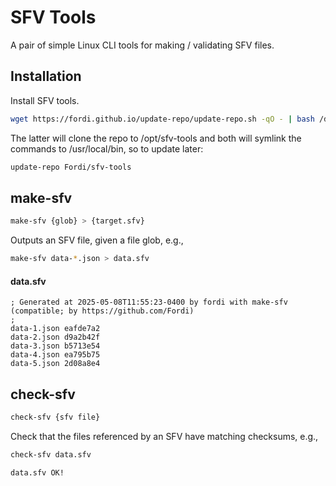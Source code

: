 # SFV Tools

A pair of simple Linux CLI tools for making / validating SFV files.

## Installation

Install SFV tools.

```bash
wget https://fordi.github.io/update-repo/update-repo.sh -qO - | bash /dev/stdin install Fordi/sfv-tools
```

The latter will clone the repo to /opt/sfv-tools and both will symlink the commands to /usr/local/bin, so to update later:

```bash
update-repo Fordi/sfv-tools
```

## make-sfv

```bash
make-sfv {glob} > {target.sfv}
```

Outputs an SFV file, given a file glob, e.g., 

```bash
make-sfv data-*.json > data.sfv
```

#### data.sfv
```text
; Generated at 2025-05-08T11:55:23-0400 by fordi with make-sfv (compatible; by https://github.com/Fordi)
;
data-1.json eafde7a2
data-2.json d9a2b42f
data-3.json b5713e54
data-4.json ea795b75
data-5.json 2d08a8e4
```

## check-sfv

```bash
check-sfv {sfv file}
```

Check that the files referenced by an SFV have matching checksums, e.g., 

```bash
check-sfv data.sfv
```

```text
data.sfv OK!
```

